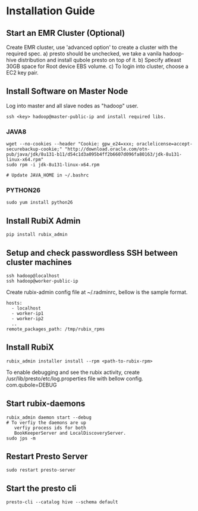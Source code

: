 # Installation Guide

## Start an EMR Cluster (Optional)

Create EMR cluster, use 'advanced option' to create a cluster with the required spec.
a) presto should be unchecked, we take a vanila hadoop-hive distribution and install qubole presto on top of it.
b) Specify atleast 30GB space for Root device EBS volume.
c) To login into cluster, choose a EC2 key pair.

## Install Software on Master Node

Log into master and all slave nodes as "hadoop" user.

    ssh <key> hadoop@master-public-ip and install required libs.

### JAVA8
    wget --no-cookies --header "Cookie: gpw_e24=xxx; oraclelicense=accept-securebackup-cookie;" "http://download.oracle.com/otn-pub/java/jdk/8u131-b11/d54c1d3a095b4ff2b6607d096fa80163/jdk-8u131-linux-x64.rpm" 
    sudo rpm -i jdk-8u131-linux-x64.rpm

    # Update JAVA_HOME in ~/.bashrc

### PYTHON26

    sudo yum install python26


## Install RubiX Admin

    pip install rubix_admin

## Setup and check passwordless SSH between cluster machines
   
    ssh hadoop@localhost
    ssh hadoop@worker-public-ip

Create rubix-admin config file at ~/.radminrc, bellow is the sample format.

    hosts:
      - localhost
      - worker-ip1
      - worker-ip2 
      ..
    remote_packages_path: /tmp/rubix_rpms


## Install RubiX
    rubix_admin installer install --rpm <path-to-rubix-rpm> 

To enable debugging and see the rubix activity, create /usr/lib/presto/etc/log.properties file with bellow config.
com.qubole=DEBUG

## Start rubix-daemons
    rubix_admin daemon start --debug
    # To verfiy the daemons are up
       verfiy process ids for both 
       BookKeeperServer and LocalDiscoveryServer.
    sudo jps -m
    
## Restart Presto Server
    sudo restart presto-server
    
## Start the presto cli
    presto-cli --catalog hive --schema default
